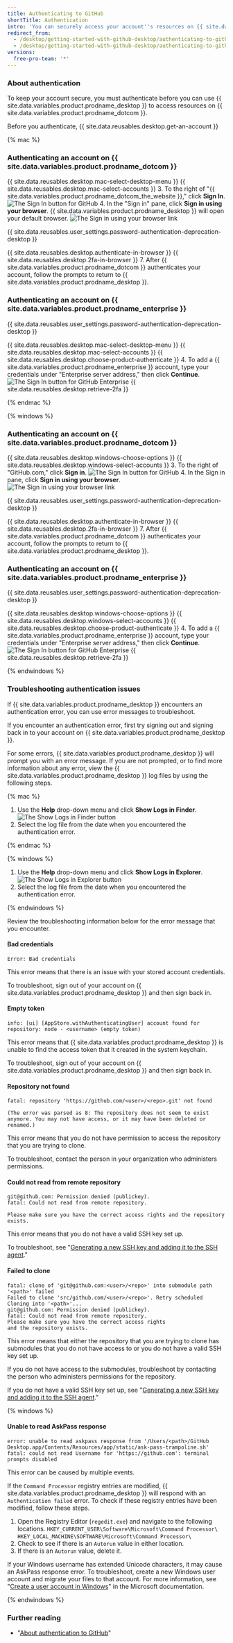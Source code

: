```yaml
---
title: Authenticating to GitHub
shortTitle: Authentication
intro: 'You can securely access your account''s resources on {{ site.data.variables.product.prodname_desktop }} by authenticating to {{ site.data.variables.product.prodname_dotcom }}.'
redirect_from:
  - /desktop/getting-started-with-github-desktop/authenticating-to-github-using-the-browser
  - /desktop/getting-started-with-github-desktop/authenticating-to-github
versions:
  free-pro-team: '*'
---
```


### About authentication

To keep your account secure, you must authenticate before you can use {{ site.data.variables.product.prodname_desktop }} to access resources on {{ site.data.variables.product.prodname_dotcom }}.

Before you authenticate, {{ site.data.reusables.desktop.get-an-account }}

{% mac %}

### Authenticating an account on {{ site.data.variables.product.prodname_dotcom }}

{{ site.data.reusables.desktop.mac-select-desktop-menu }}
{{ site.data.reusables.desktop.mac-select-accounts }}
3. To the right of "{{ site.data.variables.product.prodname_dotcom_the_website }}," click **Sign In**.
  ![The Sign In button for GitHub](/assets/images/help/desktop/mac-sign-in-github.png)
4. In the "Sign in" pane, click **Sign in using your browser**. {{ site.data.variables.product.prodname_desktop }} will open your default browser.
  ![The Sign in using your browser link](/assets/images/help/desktop/mac-sign-in-browser.png)

  {{ site.data.reusables.user_settings.password-authentication-deprecation-desktop }}

{{ site.data.reusables.desktop.authenticate-in-browser }}
{{ site.data.reusables.desktop.2fa-in-browser }}
7. After {{ site.data.variables.product.prodname_dotcom }} authenticates your account, follow the prompts to return to {{ site.data.variables.product.prodname_desktop }}.

### Authenticating an account on {{ site.data.variables.product.prodname_enterprise }}

{{ site.data.reusables.user_settings.password-authentication-deprecation-desktop }}

{{ site.data.reusables.desktop.mac-select-desktop-menu }}
{{ site.data.reusables.desktop.mac-select-accounts }}
{{ site.data.reusables.desktop.choose-product-authenticate }}
4. To add a {{ site.data.variables.product.prodname_enterprise }} account, type your credentials under "Enterprise server address," then click **Continue**.
  ![The Sign In button for GitHub Enterprise](/assets/images/help/desktop/mac-sign-in-button-enterprise.png)
{{ site.data.reusables.desktop.retrieve-2fa }}

{% endmac %}

{% windows %}

### Authenticating an account on {{ site.data.variables.product.prodname_dotcom }}

{{ site.data.reusables.desktop.windows-choose-options }}
{{ site.data.reusables.desktop.windows-select-accounts }}
3. To the right of "GitHub.com," click **Sign in**.
  ![The Sign In button for GitHub](/assets/images/help/desktop/windows-sign-in-github.png)
4. In the Sign in pane, click **Sign in using your browser**.
  ![The Sign in using your browser link](/assets/images/help/desktop/windows-sign-in-browser.png)

  {{ site.data.reusables.user_settings.password-authentication-deprecation-desktop }}

{{ site.data.reusables.desktop.authenticate-in-browser }}
{{ site.data.reusables.desktop.2fa-in-browser }}
7. After {{ site.data.variables.product.prodname_dotcom }} authenticates your account, follow the prompts to return to {{ site.data.variables.product.prodname_desktop }}.

### Authenticating an account on {{ site.data.variables.product.prodname_enterprise }}


{{ site.data.reusables.user_settings.password-authentication-deprecation-desktop }}

{{ site.data.reusables.desktop.windows-choose-options }}
{{ site.data.reusables.desktop.windows-select-accounts }}
{{ site.data.reusables.desktop.choose-product-authenticate }}
4. To add a {{ site.data.variables.product.prodname_enterprise }} account, type your credentials under "Enterprise server address," then click **Continue**.
  ![The Sign In button for GitHub Enterprise](/assets/images/help/desktop/windows-sign-in-button-enterprise.png)
{{ site.data.reusables.desktop.retrieve-2fa }}

{% endwindows %}

### Troubleshooting authentication issues

If {{ site.data.variables.product.prodname_desktop }} encounters an authentication error, you can use error messages to troubleshoot.

If you encounter an authentication error, first try signing out and signing back in to your account on {{ site.data.variables.product.prodname_desktop }}.

For some errors, {{ site.data.variables.product.prodname_desktop }} will prompt you with an error message. If you are not prompted, or to find more information about any error, view the {{ site.data.variables.product.prodname_desktop }} log files by using the following steps.

{% mac %}

1. Use the **Help** drop-down menu and click **Show Logs in Finder**.
  ![The Show Logs in Finder button](/assets/images/help/desktop/mac-show-logs.png)
2. Select the log file from the date when you encountered the authentication error.

{% endmac %}

{% windows %}

1. Use the **Help** drop-down menu and click **Show Logs in Explorer**.
  ![The Show Logs in Explorer button](/assets/images/help/desktop/windows-show-logs.png)
2. Select the log file from the date when you encountered the authentication error.

{% endwindows %}

Review the troubleshooting information below for the error message that you encounter.

#### Bad credentials

```shell
Error: Bad credentials
```

This error means that there is an issue with your stored account credentials.

To troubleshoot, sign out of your account on {{ site.data.variables.product.prodname_desktop }} and then sign back in.

#### Empty token

```shell
info: [ui] [AppStore.withAuthenticatingUser] account found for repository: node - <username> (empty token)
```

This error means that {{ site.data.variables.product.prodname_desktop }} is unable to find the access token that it created in the system keychain.

To troubleshoot, sign out of your account on {{ site.data.variables.product.prodname_desktop }} and then sign back in.

#### Repository not found

```shell
fatal: repository 'https://github.com/<user>/<repo>.git' not found

(The error was parsed as 8: The repository does not seem to exist anymore. You may not have access, or it may have been deleted or renamed.)
```

This error means that you do not have permission to access the repository that you are trying to clone.

To troubleshoot, contact the person in your organization who administers permissions.

#### Could not read from remote repository

```shell
git@github.com: Permission denied (publickey).
fatal: Could not read from remote repository.

Please make sure you have the correct access rights and the repository exists.
```

This error means that you do not have a valid SSH key set up.

To troubleshoot, see "[Generating a new SSH key and adding it to the SSH agent](/github/authenticating-to-github/generating-a-new-ssh-key-and-adding-it-to-the-ssh-agent)."

#### Failed to clone

```shell
fatal: clone of 'git@github.com:<user>/<repo>' into submodule path '<path>' failed
Failed to clone 'src/github.com/<user>/<repo>'. Retry scheduled
Cloning into '<path>'...
git@github.com: Permission denied (publickey).
fatal: Could not read from remote repository.
Please make sure you have the correct access rights
and the repository exists.
```

This error means that either the repository that you are trying to clone has submodules that you do not have access to or you do not have a valid SSH key set up.

If you do not have access to the submodules, troubleshoot by contacting the person who administers permissions for the repository.

If you do not have a valid SSH key set up, see "[Generating a new SSH key and adding it to the SSH agent](/github/authenticating-to-github/generating-a-new-ssh-key-and-adding-it-to-the-ssh-agent)."

{% windows %}

#### Unable to read AskPass response

```shell
error: unable to read askpass response from '/Users/<path>/GitHub Desktop.app/Contents/Resources/app/static/ask-pass-trampoline.sh'
fatal: could not read Username for 'https://github.com': terminal prompts disabled
```

This error can be caused by multiple events.

If the `Command Processor` registry entries are modified, {{ site.data.variables.product.prodname_desktop }} will respond with an `Authentication failed` error. To check if these registry entries have been modified, follow these steps.

1. Open the Registry Editor (`regedit.exe`) and navigate to the following locations.
  `HKEY_CURRENT_USER\Software\Microsoft\Command Processor\`
  `HKEY_LOCAL_MACHINE\SOFTWARE\Microsoft\Command Processor\`
2. Check to see if there is an `Autorun` value in either location.
3. If there is an `Autorun` value, delete it.

If your Windows username has extended Unicode characters, it may cause an AskPass response error. To troubleshoot, create a new Windows user account and migrate your files to that account. For more information, see "[Create a user account in Windows](https://support.microsoft.com/en-us/help/13951/windows-create-user-account)" in the Microsoft documentation.

{% endwindows %}

### Further reading
- "[About authentication to GitHub](/github/authenticating-to-github/about-authentication-to-github)"
